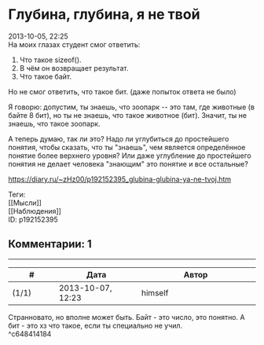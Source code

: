 Глубина, глубина, я не твой
===========================

  
2013-10-05, 22:25  
 На моих глазах студент смог ответить:   
 1. Что такое sizeof().   
 2. В чём он возвращает результат.   
 3. Что такое байт.   
   
 Но не смог ответить, что такое бит. (даже попыток ответа не было)   
   
 Я говорю: допустим, ты знаешь, что зоопарк -- это там, где животные (в байте 8 бит), но ты не знаешь, что такое животное (бит). Значит, ты не знаешь, что такое зоопарк.   
   
 А теперь думаю, так ли это? Надо ли углубиться до простейшего понятия, чтобы сказать, что ты "знаешь", чем является определённое понятие более верхнего уровня? Или даже углубление до простейшего понятия не делает человека "знающим" это понятие и все остальные?   
  
<https://diary.ru/~zHz00/p192152395_glubina-glubina-ya-ne-tvoj.htm>  
  
Теги:  
[[Мысли]]  
[[Наблюдения]]  
ID: p192152395  


Комментарии: 1
--------------

  


---



|         #         |              Дата              |                     Автор                     |           ID           |
| --- | --- | --- | --- |
| (1/1) | 2013-10-07, 12:23 | himself | c648414184 |

  
 Странновато, но вполне может быть. Байт - это число, это понятно. А бит - это хз что такое, если ты специально не учил.   
 ^c648414184